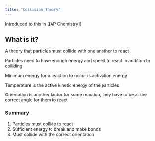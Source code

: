 ```yaml
---
title: "Collision Theory"
---
```


Introduced to this in [[AP Chemistry]]

## What is it?

A theory that particles must collide with one another to react

Particles need to have enough energy and speed to react in addition to colliding

Minimum energy for a reaction to occur is activation energy

Temperature is the active kinetic energy of the particles

Orientation is another factor for some reaction, they have to be at the correct angle for them to react

### Summary

1. Particles must collide to react
2. Sufficient energy to break and make bonds
3. Must collide with the correct orientation


